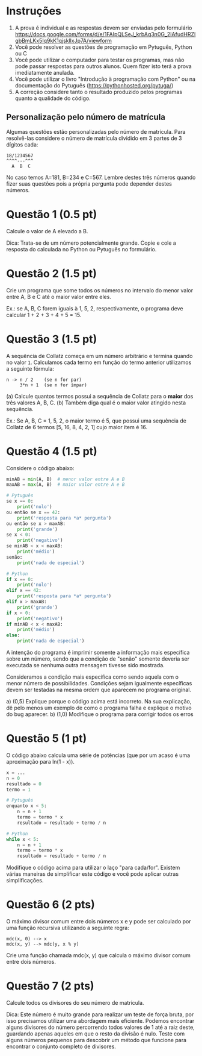 # Instruções

1. A prova é individual e as respostas devem ser enviadas pelo formulário https://docs.google.com/forms/d/e/1FAIpQLSeJ_krbAq3n0G_2IAfudHRZIgbBmLKx5Iq9kK1qjskllxJp7A/viewform
2. Você pode resolver as questões de programação em Pytuguês, Python ou C
3. Você pode utilizar o computador para testar os programas, mas não pode passar 
   respostas para outros alunos. Quem fizer isto terá a prova imediatamente anulada.
4. Você pode utilizar o livro "Introdução à programação com Python" ou na documentação do Pytuguês (https://pythonhosted.org/pytuga/)
5. A correção considere tanto o resultado produzido pelos programas quanto a qualidade do código. 

## Personalização pelo número de matrícula
Algumas questões estão personalizadas pelo número de matrícula. Para resolvê-las
considere o número de matrícula dividido em 3 partes de 3 dígitos cada:

    18/1234567
    ^^^^---^^^
      A  B  C

No caso temos A=181, B=234 e C=567. Lembre destes três números quando fizer
suas questões pois a própria pergunta pode depender destes números.


# Questão 1  (0.5 pt)

Calcule o valor de A elevado a B.

Dica: Trata-se de um número potencialmente grande. Copie e cole a resposta do
calculada no Python ou Pytuguês no formulário. 


# Questão 2  (1.5 pt)

Crie um programa que some todos os números no intervalo do menor valor entre 
A, B e C até o maior valor entre eles.

Ex.: se A, B, C forem iguais à 1, 5, 2, respectivamente, o programa deve calcular
1 + 2 + 3 + 4 + 5 = 15.


# Questão 3  (1.5 pt)

A sequência de Collatz começa em um número arbitrário e termina quando no valor 
`1`. Calculamos cada termo em função do termo anterior utilizamos a seguinte 
fórmula:

    n -> n / 2    (se n for par)
         3*n + 1  (se n for ímpar)

(a) Calcule quantos termos possui a sequência de Collatz para o **maior** dos três 
valores A, B, C. (b) Também diga qual é o maior valor atingido nesta sequência.

Ex.: Se A, B, C = 1, 5, 2, o maior termo é 5, que possui uma sequência de Collatz
de 6 termos [5, 16, 8, 4, 2, 1] cujo maior item é 16.


# Questão 4  (1.5 pt)

Considere o código abaixo:

```python
minAB = min(A, B)  # menor valor entre A e B
maxAB = max(A, B)  # maior valor entre A e B

# Pytuguês
se x == 0:
    print('nulo')
ou então se x == 42:
    print('resposta para *a* pergunta')
ou então se x > maxAB:
    print('grande')
se x < 0:
    print('negativo')
se minAB < x < maxAB:
    print('médio')
senão:
    print('nada de especial')    

# Python
if x == 0:
    print('nulo')
elif x == 42:
    print('resposta para *a* pergunta')
elif x > maxAB:
    print('grande')
if x < 0:
    print('negativo')
if minAB < x < maxAB:
    print('médio')
else:
    print('nada de especial')
```

A intenção do programa é imprimir somente a informação mais específica sobre 
um número, sendo que a condição de "senão" somente deveria ser executada se 
nenhuma outra mensagem tivesse sido mostrada. 

Consideramos a condição mais específica como sendo aquela com o menor 
número de possibilidades. Condições sejam igualmente específicas devem ser 
testadas na mesma ordem que aparecem no programa original.

a) (0,5) Explique porque o código acima está incorreto. Na sua explicação, dê pelo 
menos um exemplo de como o programa falha e explique o motivo do bug aparecer.
b) (1,0) Modifique o programa para corrigir todos os erros 


# Questão 5 (1 pt)

O código abaixo calcula uma série de potências (que por um acaso é uma 
aproximação para ln(1 - x)). 

```python
x = ...
n = 0
resultado = 0
termo = 1

# Pytuguês
enquanto x < 5:
    n = n + 1
    termo = termo * x
    resultado = resultado + termo / n

# Python
while x < 5:
    n = n + 1
    termo = termo * x
    resultado = resultado + termo / n
```

Modifique o código acima para utilizar o laço "para cada/for". Existem várias 
maneiras de simplificar este código e você pode aplicar outras simplificações.


# Questão 6  (2 pts)

O máximo divisor comum entre dois números x e y pode ser calculado por uma função 
recursiva utilizando a seguinte regra:

    mdc(x, 0) --> x
    mdc(x, y) --> mdc(y, x % y)

Crie uma função chamada mdc(x, y) que calcula o máximo divisor comum entre dois
números.


# Questão 7  (2 pts)

Calcule todos os divisores do seu número de matrícula. 

Dica: Este número é muito grande para realizar um teste de força bruta, por 
isso precisamos utilizar uma abordagem mais eficiente. Podemos encontrar alguns 
divisores do número percorrendo todos valores de 1 até a raiz 
deste, guardando apenas aqueles em que o resto da divisão é nulo. Teste com alguns
números pequenos para descobrir um método que funcione para encontrar o conjunto
completo de divisores.
